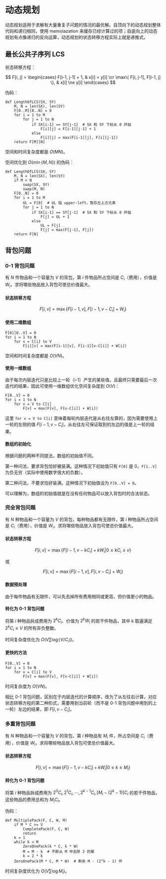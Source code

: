 # 动态规划

动态规划适用于求解有大量重复子问题的情况的最优解。自顶向下的动态规划整体代码和递归相同，使用 memoiazation 来缓存已经计算过的项；自底向上的动态规划有点像递归的反向运算，动态规划的状态转移方程实际上就是递推式。

## 最长公共子序列 LCS

状态转移方程：

$$
F[i, j] =
\begin{cases}
F[i-1, j-1] + 1, & x[i] = y[i] \cr
\max\{ F[i, j-1], F[i-1, j] \}, & x[i] \ne y[i]
\end{cases}
$$

伪码：

```
def LengthOfLCS(SX, SY)
    M, N = len(SX), len(SY)
    F[0..M][0..N] = 0
    for i = 1 to M
        for j = 1 to N
            if SX[i-1] == SY[j-1]  # SX 和 SY 下标从 0 开始
                F[i][j] = F[i-1][j-1] + 1
            else
                F[i][j] = max(F[i-1][j], F[i][j-1])
    return F[M][N]
```

空间和时间复杂度都是 $O(MN)$。

空间优化到 $O(\min\{M, N\})$ 的伪码：

```
def LengthOfLCS(SX, SY)
    M, N = len(SX), len(SY)
    if M < N
        swap(SX, SY)
        swap(M, N)
    F[0..N] = 0
    for i = 1 to M
        UL = F[0]  # UL 指 upper-left，暂存左上方元素
        for j = 1 to N
            if SX[i-1] == SY[j-1]  # SX 和 SY 下标从 0 开始
                F[j] = UL + 1
            else
                UL = F[j]
                F[j] = max(F[j-1], F[j])
    return F[N]
```

## 背包问题

### 0-1 背包问题

有 $N$ 件物品和一个容量为 $V$ 的背包，第 $i$ 件物品所占空间是 $C_i$（费用），价值是 $W_i$，求将哪些物品放入背包可使总价值最大。

#### 状态转移方程

$$
F[i, v] = \max\{ F[i-1, v], F[i-1, v-C_i] + W_i \}
$$

#### 使用二维数组

```
F[0][0..V] = 0
for i = 1 to N
    for v = C[i] to V
        F[i][v] = max(F[i-1][v], F[i-1][v-C[i]] + W[i])
```

空间和时间复杂度都是 $O(VN)$。

#### 使用一维数组

由于每次内层迭代只是比较上一轮（i-1）产生的某些值，且最终只需要最后一次迭代的结果，因此可使用一维数组优化空间复杂度到 $O(V)$：

```
F[0..V] = 0
for i = 1 to N
    for v = V to C[i]
        F[v] = max(F[v], F[v-C[i]] + W[i])
```

这里 `for v = V to C[i]` 意味着每轮内层迭代是从右往左算的，因为需要使用上一轮的左侧的值 $F[i-1, v-C_i]$，从右往左可保证取到的左边的值是上一轮的结果。

#### 数组的初始化

根据问题的两种不同提法，数组的初始值不同。

第一种问法，要求背包恰好被装满。这种情况下初始值只有 `F[0]` 是 0，`F[1..V]` 为负无穷（实际中使用数字很大的负数）。

第二种问法，不要求恰好装满。这种情况下初始值设为 `F[0..V] = 0`。

可以理解为，数组的初始值就是在没有任何物品可以放入背包时的合法状态。

### 完全背包问题

有 $N$ 种物品和一个容量为 $V$ 的背包，每种物品都有无限件，第 $i$ 种物品所占空间是 $C_i$（费用），价值是 $W_i$，求将哪些物品放入背包可使总价值最大。

#### 状态转移方程

$$
F[i, v] = \max\{ F[i-1, v-kC_i] + kW_i | 0 \le kC_i \le v \}
$$

或

$$
F[i, v] = \max\{ F[i-1, v], F[i, v-C_i] + W_i \}
$$

#### 数据预处理

由于每件物品有无限件，可以先去掉所有费用相同或更高，但价值更小的物品。

#### 转化为 0-1 背包问题

将第 $i$ 种物品拆成费用为 $2^k C_i$、价值为 $2^k W_i$ 的若干件物品，其中 k 取遍满足 $2^k C_i \le V$ 的所有非负整数。

时间复杂度优化为 $O(V \sum \log{\lfloor V/C_i \rfloor})$。

#### 更快的方法

```
F[0..V] = 0
for i = 1 to N
    for v = C[i] to V
        F[v] = max(F[v], F[v-C[i]] + W[i])
```

时间复杂度为 $O(VN)$。

相比 0-1 背包问题，区别在于内层迭代的计算顺序，改为了从左往右计算，对应状态转移方程的第二种形式，需要用到当前轮（而不是 0-1 背包问题中用到的上一轮）左边的结果，即 $F[i, v-C_i]$。

### 多重背包问题

有 $N$ 种物品和一个容量为 $V$ 的背包，第 $i$ 种物品有 $M_i$ 件，所占空间是 $C_i$（费用），价值是 $W_i$，求将哪些物品放入背包可使总价值最大。

#### 状态转移方程

$$
F[i, v] = \max\{ F[i-1, v-kC_i] + kW_i | 0 \le k \le M_i \}
$$

#### 转化为 0-1 背包问题

将第 $i$ 种物品拆成费用为 $2^0 C_i, 2^1 C_i, \cdots, 2^{k-1} C_i, [M_i - (2^k-1)] C_i$ 的若干件物品，这些物品的费用总和为 $M_i C_i$。

伪码：

```
def MultiplePack(F, C, W, M)
    if M * C >= V
        CompletePack(F, C, W)
        return
    k = 1
    while k < M
        ZeroOnePack(k * C, k * W)
        M = M - k  # 不断从 M 中去除 2 的幂
        k = 2 * k
    ZeroOnePack(M * C, M * W)  # 剩余 M - (2^k - 1) 件
```

时间复杂度优化为 $O(V \sum \log{M_i})$。
